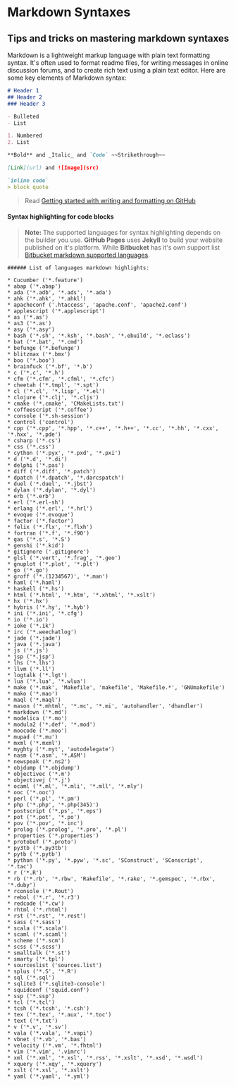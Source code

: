 # Markdown Syntaxes

Tips and tricks on mastering markdown syntaxes
---

Markdown is a lightweight markup language with plain text formatting syntax. It's often used to format readme files, for writing messages in online discussion forums, and to create rich text using a plain text editor. Here are some key elements of Markdown syntax:

```md
# Header 1
## Header 2
### Header 3

- Bulleted
- List

1. Numbered
2. List

**Bold** and _Italic_ and `Code` ~~Strikethrough~~

[Link](url) and ![Image](src)

`inline code`
> block quote

```

> Read [Getting started with writing and formatting on GitHub](https://docs.github.com/en/get-started/writing-on-github/getting-started-with-writing-and-formatting-on-github)

#### Syntax highlighting for code blocks

> **Note:** The supported languages for syntax highlighting depends on the builder you use. **GitHub Pages** uses **Jekyll** to build your website published on it's platform. While **Bitbucket** has it's own support list [Bitbucket markdown supported languages](https://bitbucket.org/tutorials/markdowndemo/src/master/#markdown-header-code-and-syntax-highlighting).

	###### List of languages markdown highlights:

	* Cucumber ('*.feature')
	* abap ('*.abap')
	* ada ('*.adb', '*.ads', '*.ada')
	* ahk ('*.ahk', '*.ahkl')
	* apacheconf ('.htaccess', 'apache.conf', 'apache2.conf')
	* applescript ('*.applescript')
	* as ('*.as')
	* as3 ('*.as')
	* asy ('*.asy')
	* bash ('*.sh', '*.ksh', '*.bash', '*.ebuild', '*.eclass')
	* bat ('*.bat', '*.cmd')
	* befunge ('*.befunge')
	* blitzmax ('*.bmx')
	* boo ('*.boo')
	* brainfuck ('*.bf', '*.b')
	* c ('*.c', '*.h')
	* cfm ('*.cfm', '*.cfml', '*.cfc')
	* cheetah ('*.tmpl', '*.spt')
	* cl ('*.cl', '*.lisp', '*.el')
	* clojure ('*.clj', '*.cljs')
	* cmake ('*.cmake', 'CMakeLists.txt')
	* coffeescript ('*.coffee')
	* console ('*.sh-session')
	* control ('control')
	* cpp ('*.cpp', '*.hpp', '*.c++', '*.h++', '*.cc', '*.hh', '*.cxx', '*.hxx', '*.pde')
	* csharp ('*.cs')
	* css ('*.css')
	* cython ('*.pyx', '*.pxd', '*.pxi')
	* d ('*.d', '*.di')
	* delphi ('*.pas')
	* diff ('*.diff', '*.patch')
	* dpatch ('*.dpatch', '*.darcspatch')
	* duel ('*.duel', '*.jbst')
	* dylan ('*.dylan', '*.dyl')
	* erb ('*.erb')
	* erl ('*.erl-sh')
	* erlang ('*.erl', '*.hrl')
	* evoque ('*.evoque')
	* factor ('*.factor')
	* felix ('*.flx', '*.flxh')
	* fortran ('*.f', '*.f90')
	* gas ('*.s', '*.S')
	* genshi ('*.kid')
	* gitignore ('.gitignore')
	* glsl ('*.vert', '*.frag', '*.geo')
	* gnuplot ('*.plot', '*.plt')
	* go ('*.go')
	* groff ('*.(1234567)', '*.man')
	* haml ('*.haml')
	* haskell ('*.hs')
	* html ('*.html', '*.htm', '*.xhtml', '*.xslt')
	* hx ('*.hx')
	* hybris ('*.hy', '*.hyb')
	* ini ('*.ini', '*.cfg')
	* io ('*.io')
	* ioke ('*.ik')
	* irc ('*.weechatlog')
	* jade ('*.jade')
	* java ('*.java')
	* js ('*.js')
	* jsp ('*.jsp')
	* lhs ('*.lhs')
	* llvm ('*.ll')
	* logtalk ('*.lgt')
	* lua ('*.lua', '*.wlua')
	* make ('*.mak', 'Makefile', 'makefile', 'Makefile.*', 'GNUmakefile')
	* mako ('*.mao')
	* maql ('*.maql')
	* mason ('*.mhtml', '*.mc', '*.mi', 'autohandler', 'dhandler')
	* markdown ('*.md')
	* modelica ('*.mo')
	* modula2 ('*.def', '*.mod')
	* moocode ('*.moo')
	* mupad ('*.mu')
	* mxml ('*.mxml')
	* myghty ('*.myt', 'autodelegate')
	* nasm ('*.asm', '*.ASM')
	* newspeak ('*.ns2')
	* objdump ('*.objdump')
	* objectivec ('*.m')
	* objectivej ('*.j')
	* ocaml ('*.ml', '*.mli', '*.mll', '*.mly')
	* ooc ('*.ooc')
	* perl ('*.pl', '*.pm')
	* php ('*.php', '*.php(345)')
	* postscript ('*.ps', '*.eps')
	* pot ('*.pot', '*.po')
	* pov ('*.pov', '*.inc')
	* prolog ('*.prolog', '*.pro', '*.pl')
	* properties ('*.properties')
	* protobuf ('*.proto')
	* py3tb ('*.py3tb')
	* pytb ('*.pytb')
	* python ('*.py', '*.pyw', '*.sc', 'SConstruct', 'SConscript', '*.tac')
	* r ('*.R')
	* rb ('*.rb', '*.rbw', 'Rakefile', '*.rake', '*.gemspec', '*.rbx', '*.duby')
	* rconsole ('*.Rout')
	* rebol ('*.r', '*.r3')
	* redcode ('*.cw')
	* rhtml ('*.rhtml')
	* rst ('*.rst', '*.rest')
	* sass ('*.sass')
	* scala ('*.scala')
	* scaml ('*.scaml')
	* scheme ('*.scm')
	* scss ('*.scss')
	* smalltalk ('*.st')
	* smarty ('*.tpl')
	* sourceslist ('sources.list')
	* splus ('*.S', '*.R')
	* sql ('*.sql')
	* sqlite3 ('*.sqlite3-console')
	* squidconf ('squid.conf')
	* ssp ('*.ssp')
	* tcl ('*.tcl')
	* tcsh ('*.tcsh', '*.csh')
	* tex ('*.tex', '*.aux', '*.toc')
	* text ('*.txt')
	* v ('*.v', '*.sv')
	* vala ('*.vala', '*.vapi')
	* vbnet ('*.vb', '*.bas')
	* velocity ('*.vm', '*.fhtml')
	* vim ('*.vim', '.vimrc')
	* xml ('*.xml', '*.xsl', '*.rss', '*.xslt', '*.xsd', '*.wsdl')
	* xquery ('*.xqy', '*.xquery')
	* xslt ('*.xsl', '*.xslt')
	* yaml ('*.yaml', '*.yml')
	
&nbsp;  